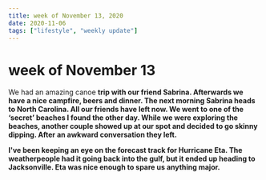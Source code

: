 ```yaml
---
title: week of November 13, 2020
date: 2020-11-06
tags: ["lifestyle", "weekly update"]
---
```

# week of November 13
We had an amazing canoe <b>trip<b> with our friend Sabrina.
Afterwards we have a nice campfire, beers and dinner.
The next morning Sabrina heads to North Carolina.
All our friends have left now. 
We went to one of the ‘secret’ beaches I found the other day. While we were exploring the beaches, another couple showed up at our spot and decided to go skinny dipping. After an awkward conversation they left. 

I've been keeping an eye on the forecast track for Hurricane Eta. The weatherpeople had it going back into the gulf, but it ended up heading to Jacksonville. Eta was nice enough to spare us anything major. 
